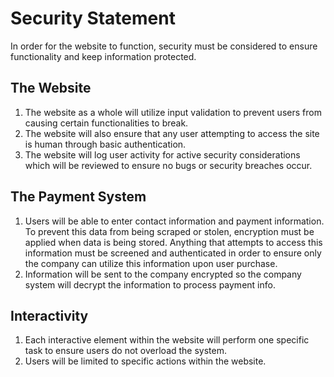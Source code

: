 # Security Statement

In order for the website to function, security must be considered to ensure functionality and keep information protected.
## The Website
1) The website as a whole will utilize input validation to prevent users from causing certain functionalities to break. 
2) The website will also ensure that any user attempting to access the site is human through basic authentication.
3) The website will log user activity for active security considerations which will be reviewed to ensure no bugs or security breaches occur.
## The Payment System
1) Users will be able to enter contact information and payment information. To prevent this data from being scraped or stolen, encryption must be applied when data is being stored. Anything that attempts to access this information must be screened and authenticated in order to ensure only the company can utilize this information upon user purchase.
2) Information will be sent to the company encrypted so the company system will decrypt the information to process payment info.
## Interactivity
1) Each interactive element within the website will perform one specific task to ensure users do not overload the system.
2) Users will be limited to specific actions within the website.
